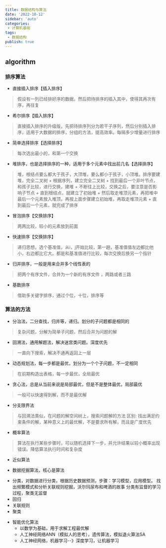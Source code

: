 ```yaml
---
title: 数据结构与算法
date: '2022-10-12'
sidebar: 'auto'
categories:
 - 计算机基础
tags:
 - 数据结构
publish: true
---
```

## algorithm

### 排序算法
- 直接插入排序【插入排序】
> 假设有一列已经排好序的数据，然后把待排序的插入其中，使得其再次有序，再往复
- 希尔排序【插入排序】
> 直接插入排序的升级版，先把待排序列分为若干子序列，然后分别插入排序，适用于大数据的排序，分组的方法，提高效率。每隔多少增量进行排序

- 简单选择排序【选择排序】
> 每次选出最小的，和第一个交换
- 堆排序，也是选择排序的一种，适用于多个元素中找出前几名【选择排序】
> 堆，根结点要么都大于孩子，大顶堆，要么都小于孩子，小顶堆。排序要建堆，完全二叉树
	+ 根据序列，建立完全二叉树
	+ 找到最后一个非叶节点，和孩子比较，进行交换，建堆
	+ 不断往上比较，交换之后，要注意是否影响子节点
	+ 直到根结点，就建立了初始堆
	+ 然后取走堆顶元素，再把堆中最后一个元素放入堆顶，再按上面步骤建立初始堆，再取走堆顶元素
	+ 直到最后一个元素，就完成了排序


- 冒泡排序【交换排序】
> 两两比较，较小的元素放到前面
- 快速排序【交换排序】
> 递归思想，选个基准值，从i，j开始比较，第一趟，基准值值左边都比他小，右边都比它大。都是和基准值进行比较，每次交换后换另一个指针

- 归并排序，一般是用来合并多个线性表的
> 把两个有序文件，合并为一个新的有序文件 ，两路或者三路

- 基数排序
> 借助多关键字排序，通过个位，十位，排序等


### 算法的方法
- 分治法，二分查找，归并等，递归。划分的子问题都是相同的
> 复杂问题，分解为简单子问题，然后合并为问题的解

- 回溯法，通用解题法，解决迷宫类问题。深度优先
> 一直向下搜索，解决不通再返回上一层

- 动态规划法，每一步都是最优，划分为一个个子问题，不一定相同
> 在前期构造出表格，每一步最优，全局最优

- 贪心法，总是从当前来说是局部最优，但是不是整体最优，局部最优
> 一般可以快速得到解，而不是最优解

- 分支限界法
> 与回溯法类似，在问题的解空间树上，搜索问题解的方法
> 区别: 找出满足约束条件的解，某种意义上的最优解，不是要求所有解，而且是广度优先

- 概率算法
> 算法在执行某些步骤时，可以随机选择下一步，并允许结果以较小概率出现错误。降低算法执行时间和复杂度

- 近似算法

- 数据挖掘算法，核心是算法
 + 分类，对数据进行分类，根据历史数据预测，步骤：学习模型，应用模型。
	找出频繁模式和分析关联规则挖掘，沃尔玛尿布和啤酒的故事
	分类有监督的学习过程，聚类无监督
 + 回归
 + 关联规则
 + 聚类

- 智能优化算法
	+ 以数学为基础，用于求解工程最优解
	+ 人工神经网络ANN（模拟人的思考），遗传算法，模拟退火算法SA
	+ 人工神经网络，机器学习--》深度学习，让机器学习